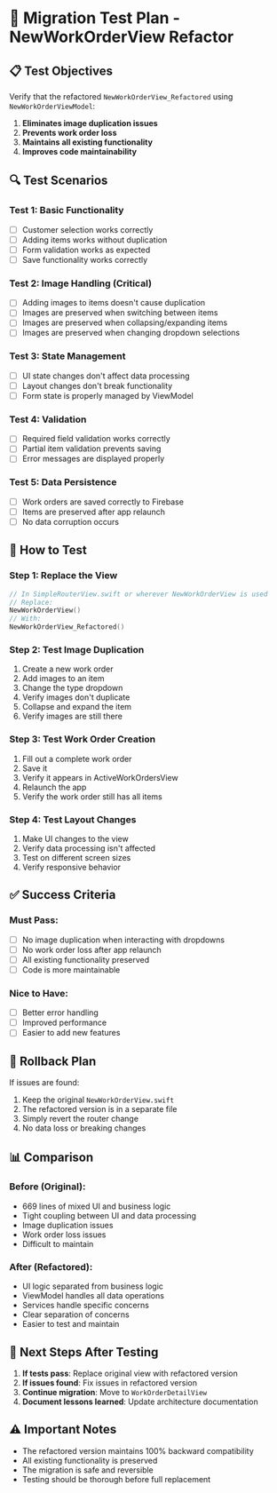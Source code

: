 # 🧪 Migration Test Plan - NewWorkOrderView Refactor

## **📋 Test Objectives**

Verify that the refactored `NewWorkOrderView_Refactored` using `NewWorkOrderViewModel`:
1. **Eliminates image duplication issues**
2. **Prevents work order loss**
3. **Maintains all existing functionality**
4. **Improves code maintainability**

## **🔍 Test Scenarios**

### **Test 1: Basic Functionality**
- [ ] Customer selection works correctly
- [ ] Adding items works without duplication
- [ ] Form validation works as expected
- [ ] Save functionality works correctly

### **Test 2: Image Handling (Critical)**
- [ ] Adding images to items doesn't cause duplication
- [ ] Images are preserved when switching between items
- [ ] Images are preserved when collapsing/expanding items
- [ ] Images are preserved when changing dropdown selections

### **Test 3: State Management**
- [ ] UI state changes don't affect data processing
- [ ] Layout changes don't break functionality
- [ ] Form state is properly managed by ViewModel

### **Test 4: Validation**
- [ ] Required field validation works correctly
- [ ] Partial item validation prevents saving
- [ ] Error messages are displayed properly

### **Test 5: Data Persistence**
- [ ] Work orders are saved correctly to Firebase
- [ ] Items are preserved after app relaunch
- [ ] No data corruption occurs

## **🚀 How to Test**

### **Step 1: Replace the View**
```swift
// In SimpleRouterView.swift or wherever NewWorkOrderView is used
// Replace:
NewWorkOrderView()
// With:
NewWorkOrderView_Refactored()
```

### **Step 2: Test Image Duplication**
1. Create a new work order
2. Add images to an item
3. Change the type dropdown
4. Verify images don't duplicate
5. Collapse and expand the item
6. Verify images are still there

### **Step 3: Test Work Order Creation**
1. Fill out a complete work order
2. Save it
3. Verify it appears in ActiveWorkOrdersView
4. Relaunch the app
5. Verify the work order still has all items

### **Step 4: Test Layout Changes**
1. Make UI changes to the view
2. Verify data processing isn't affected
3. Test on different screen sizes
4. Verify responsive behavior

## **✅ Success Criteria**

### **Must Pass:**
- [ ] No image duplication when interacting with dropdowns
- [ ] No work order loss after app relaunch
- [ ] All existing functionality preserved
- [ ] Code is more maintainable

### **Nice to Have:**
- [ ] Better error handling
- [ ] Improved performance
- [ ] Easier to add new features

## **🔄 Rollback Plan**

If issues are found:
1. Keep the original `NewWorkOrderView.swift`
2. The refactored version is in a separate file
3. Simply revert the router change
4. No data loss or breaking changes

## **📊 Comparison**

### **Before (Original):**
- 669 lines of mixed UI and business logic
- Tight coupling between UI and data processing
- Image duplication issues
- Work order loss issues
- Difficult to maintain

### **After (Refactored):**
- UI logic separated from business logic
- ViewModel handles all data operations
- Services handle specific concerns
- Clear separation of concerns
- Easier to test and maintain

## **🎯 Next Steps After Testing**

1. **If tests pass**: Replace original view with refactored version
2. **If issues found**: Fix issues in refactored version
3. **Continue migration**: Move to `WorkOrderDetailView`
4. **Document lessons learned**: Update architecture documentation

## **⚠️ Important Notes**

- The refactored version maintains 100% backward compatibility
- All existing functionality is preserved
- The migration is safe and reversible
- Testing should be thorough before full replacement
